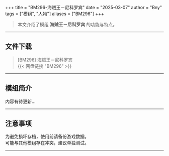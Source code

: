 +++
title = "BM296-海贼王－尼科罗宾"
date = "2025-03-07"
author = "Bny"
tags = ["模组", "人物"]
aliases = ["BM296"]
+++

> 本文介绍了模组 **海贼王－尼科罗宾** 的功能与特点。

---

## 文件下载

> [BM296] 海贼王－尼科罗宾  
{{< 网盘链接 "BM296" >}}  

---

## 模组简介

>  
内容有待更新...  

---

## 注意事项

>  
为避免损坏存档，使用前请备份游戏数据。  
可能与其他模组存在冲突，建议单独测试。  

---

